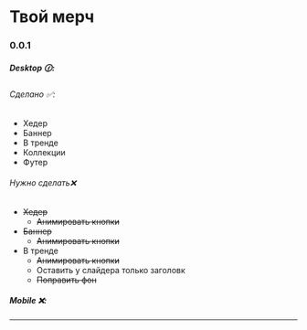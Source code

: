 # Твой мерч

### 0.0.1

##### Desktop :clock130::

  ###### Сделано :white_check_mark::
  - Хедер
  - Баннер
  - В тренде
  - Коллекции
  - Футер

  ###### Нужно сделать:x:
  - ~~Хедер~~
    - ~~Анимировать кнопки~~
  - ~~Баннер~~
    - ~~Анимировать кнопки~~
  - В тренде
    - ~~Анимировать кнопки~~
    - Оставить у слайдера только заголовк
    - ~~Поправить фон~~


##### Mobile :x::
----------------------------------------------------------------